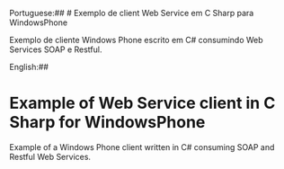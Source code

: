 Portuguese:##
﻿# Exemplo de client Web Service em C Sharp para WindowsPhone     

Exemplo de cliente Windows Phone escrito em C# consumindo Web Services SOAP e Restful.  



English:##
# Example of Web Service client in C Sharp for WindowsPhone  

Example of a Windows Phone client written in C# consuming SOAP and Restful Web Services.  
